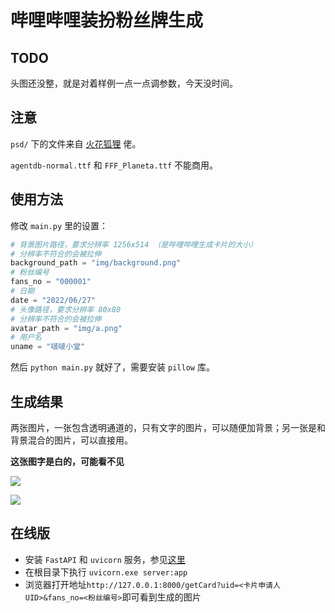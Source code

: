 # 哔哩哔哩装扮粉丝牌生成

## TODO

头图还没整，就是对着样例一点一点调参数，今天没时间。

## 注意

`psd/` 下的文件来自 [火花狐狸](https://space.bilibili.com/236165593) 佬。

`agentdb-normal.ttf` 和 `FFF_Planeta.ttf` 不能商用。
## 使用方法

修改 `main.py` 里的设置：

```py
# 背景图片路径，要求分辨率 1256x514 （是哔哩哔哩生成卡片的大小）
# 分辨率不符合的会被拉伸
background_path = "img/background.png"
# 粉丝编号
fans_no = "000001"
# 日期
date = "2022/06/27"
# 头像路径，要求分辨率 80x80
# 分辨率不符合的会被拉伸
avatar_path = "img/a.png"
# 用户名
uname = "啵啵小堂"
```

然后 `python main.py` 就好了，需要安装 `pillow` 库。

## 生成结果

两张图片，一张包含透明通道的，只有文字的图片，可以随便加背景；另一张是和背景混合的图片，可以直接用。

**这张图字是白的，可能看不见**

![](img/example1.png)

![](img/example2.png)

## 在线版

- 安装 `FastAPI` 和 `uvicorn` 服务，参见[这里](https://cloud.tencent.com/developer/article/1601020)
- 在根目录下执行 `uvicorn.exe server:app`
- 浏览器打开地址`http://127.0.0.1:8000/getCard?uid=<卡片申请人UID>&fans_no=<粉丝编号>`即可看到生成的图片
